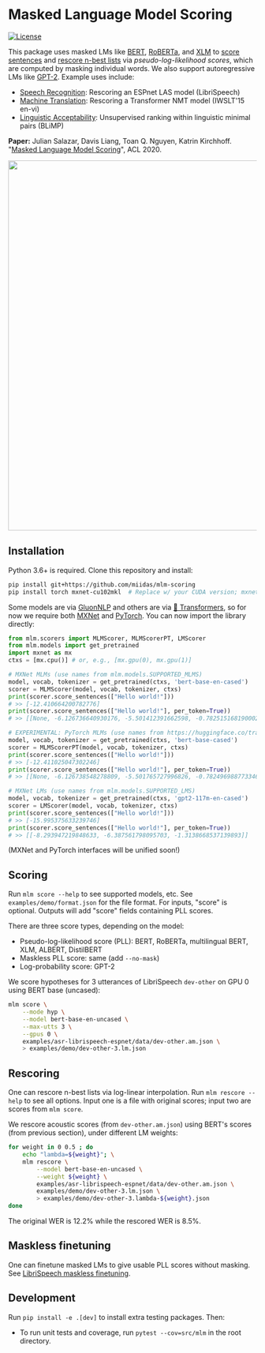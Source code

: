 # Masked Language Model Scoring

[![License](https://img.shields.io/badge/License-Apache%202.0-blue.svg)](LICENSE)

This package uses masked LMs like [BERT](https://arxiv.org/abs/1810.04805), [RoBERTa](https://arxiv.org/abs/1907.11692), and [XLM](https://papers.nips.cc/paper/8928-cross-lingual-language-model-pretraining.pdf) to [score sentences](#scoring) and [rescore n-best lists](#rescoring) via *pseudo-log-likelihood scores*, which are computed by masking individual words. We also support autoregressive LMs like [GPT-2](https://openai.com/blog/better-language-models/). Example uses include:
- [Speech Recognition](examples/asr-librispeech-espnet): Rescoring an ESPnet LAS model (LibriSpeech)
- [Machine Translation](examples/nmt-tedtalks-ace): Rescoring a Transformer NMT model (IWSLT'15 en-vi)
- [Linguistic Acceptability](examples/lingacc-blimp): Unsupervised ranking within linguistic minimal pairs (BLiMP)

**Paper:** Julian Salazar, Davis Liang, Toan Q. Nguyen, Katrin Kirchhoff. "[Masked Language Model Scoring](https://arxiv.org/abs/1910.14659)", ACL 2020.

<p align="center"><img src="mlm-scoring.png" width="750px"></p>

## Installation

Python 3.6+ is required. Clone this repository and install:
```bash
pip install git+https://github.com/miidas/mlm-scoring
pip install torch mxnet-cu102mkl  # Replace w/ your CUDA version; mxnet-mkl if CPU only.
```
Some models are via [GluonNLP](https://github.com/dmlc/gluon-nlp) and others are via [🤗 Transformers](https://github.com/huggingface/transformers), so for now we require both [MXNet](https://mxnet.apache.org/) and [PyTorch](https://pytorch.org/). You can now import the library directly:
```python
from mlm.scorers import MLMScorer, MLMScorerPT, LMScorer
from mlm.models import get_pretrained
import mxnet as mx
ctxs = [mx.cpu()] # or, e.g., [mx.gpu(0), mx.gpu(1)]

# MXNet MLMs (use names from mlm.models.SUPPORTED_MLMS)
model, vocab, tokenizer = get_pretrained(ctxs, 'bert-base-en-cased')
scorer = MLMScorer(model, vocab, tokenizer, ctxs)
print(scorer.score_sentences(["Hello world!"]))
# >> [-12.410664200782776]
print(scorer.score_sentences(["Hello world!"], per_token=True))
# >> [[None, -6.126736640930176, -5.501412391662598, -0.7825151681900024, None]]

# EXPERIMENTAL: PyTorch MLMs (use names from https://huggingface.co/transformers/pretrained_models.html)
model, vocab, tokenizer = get_pretrained(ctxs, 'bert-base-cased')
scorer = MLMScorerPT(model, vocab, tokenizer, ctxs)
print(scorer.score_sentences(["Hello world!"]))
# >> [-12.411025047302246]
print(scorer.score_sentences(["Hello world!"], per_token=True))
# >> [[None, -6.126738548278809, -5.501765727996826, -0.782496988773346, None]]

# MXNet LMs (use names from mlm.models.SUPPORTED_LMS)
model, vocab, tokenizer = get_pretrained(ctxs, 'gpt2-117m-en-cased')
scorer = LMScorer(model, vocab, tokenizer, ctxs)
print(scorer.score_sentences(["Hello world!"]))
# >> [-15.995375633239746]
print(scorer.score_sentences(["Hello world!"], per_token=True))
# >> [[-8.293947219848633, -6.387561798095703, -1.3138668537139893]]
```
(MXNet and PyTorch interfaces will be unified soon!)

## Scoring

Run `mlm score --help` to see supported models, etc. See `examples/demo/format.json` for the file format. For inputs, "score" is optional. Outputs will add "score" fields containing PLL scores.

There are three score types, depending on the model:
- Pseudo-log-likelihood score (PLL): BERT, RoBERTa, multilingual BERT, XLM, ALBERT, DistilBERT
- Maskless PLL score: same (add `--no-mask`)
- Log-probability score: GPT-2

We score hypotheses for 3 utterances of LibriSpeech `dev-other` on GPU 0 using BERT base (uncased):
```bash
mlm score \
    --mode hyp \
    --model bert-base-en-uncased \
    --max-utts 3 \
    --gpus 0 \
    examples/asr-librispeech-espnet/data/dev-other.am.json \
    > examples/demo/dev-other-3.lm.json
```

## Rescoring

One can rescore n-best lists via log-linear interpolation. Run `mlm rescore --help` to see all options. Input one is a file with original scores; input two are scores from `mlm score`.

We rescore acoustic scores (from `dev-other.am.json`) using BERT's scores (from previous section), under different LM weights:
```bash
for weight in 0 0.5 ; do
    echo "lambda=${weight}"; \
    mlm rescore \
        --model bert-base-en-uncased \
        --weight ${weight} \
        examples/asr-librispeech-espnet/data/dev-other.am.json \
        examples/demo/dev-other-3.lm.json \
        > examples/demo/dev-other-3.lambda-${weight}.json
done
```
The original WER is 12.2% while the rescored WER is 8.5%.

## Maskless finetuning

One can finetune masked LMs to give usable PLL scores without masking. See [LibriSpeech maskless finetuning](examples/asr-librispeech-espnet/README.md#maskless-finetuning).

## Development

Run `pip install -e .[dev]` to install extra testing packages. Then:

- To run unit tests and coverage, run `pytest --cov=src/mlm` in the root directory.
